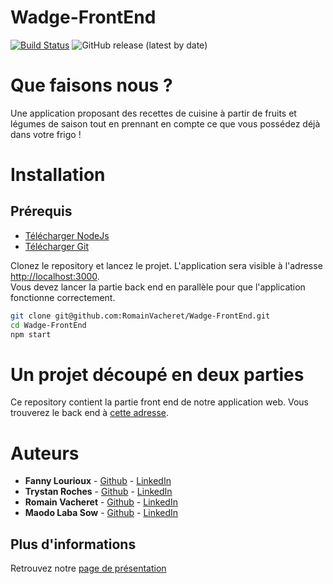 # Wadge-FrontEnd

[![Build Status](https://img.shields.io/travis/RomainVacheret/Wadge-FrontEnd/master.svg?style=flat-square)](https://travis-ci.org/RomainVacheret/Wadge-FrontEnd)
![GitHub release (latest by date)](https://img.shields.io/github/v/release/RomainVacheret/Wadge-FrontEnd)

# Que faisons nous ?
Une application proposant des recettes de cuisine à partir de fruits et légumes de saison tout en prennant en compte ce que vous possédez déjà dans votre frigo !

# Installation
## Prérequis

* [Télécharger NodeJs](https://nodejs.org/en/download/)
* [Télécharger Git](https://git-scm.com/downloads)

Clonez le repository et lancez le projet. 
L'application sera visible à l'adresse [http://localhost:3000](http://localhost:3000). <br>
Vous devez lancer la partie back end en parallèle pour que l'application fonctionne correctement.
```Bash
git clone git@github.com:RomainVacheret/Wadge-FrontEnd.git
cd Wadge-FrontEnd
npm start
```

# Un projet découpé en deux parties
Ce repository contient la partie front end de notre application web. Vous trouverez le back end à [cette adresse](https://github.com/RomainVacheret/Wadge-BackEnd).
# Auteurs
* **Fanny Lourioux** - [Github](https://github.com/FannyLourioux) - [LinkedIn](https://www.linkedin.com/in/fanny-lourioux-4744941a0/)
* **Trystan Roches** - [Github](https://github.com/Trystan4) - [LinkedIn](https://www.linkedin.com/in/trystan-roches-4a6ba0171/)
* **Romain Vacheret** - [Github](https://github.com/RomainVacheret) - [LinkedIn](https://www.linkedin.com/in/romain-vacheret-b58270189/)
* **Maodo Laba Sow** - [Github](https://github.com/sowJamndg) - [LinkedIn](https://www.linkedin.com/in/maodo-laba-sow-668244184/)


## Plus d'informations
Retrouvez notre [page de présentation](https://romainvacheret.github.io/Wadge-FrontEnd/)